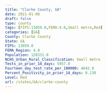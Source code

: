 ```yaml
---
title: "Clarke County, GA"
date: 2021-01-08
draft: false
type: county
tags: [FIPS:13059.0,FEMA:4.0,Small metro,Red]
categories: [GA]
County: Clarke County
State: GA
FIPS: 13059.0
FEMA_Region: 4.0
Population: 128331.0
NCHS_Urban_Rural_Classification: Small metro
Tests_in_prior_14_days: 5957.0
Fourteen_day_test_rate_per_100000: 4642.0
Percent_Positivity_in_prior_14_days: 0.138
Level: Red
url: /states/GA/clarke-county
---
```




